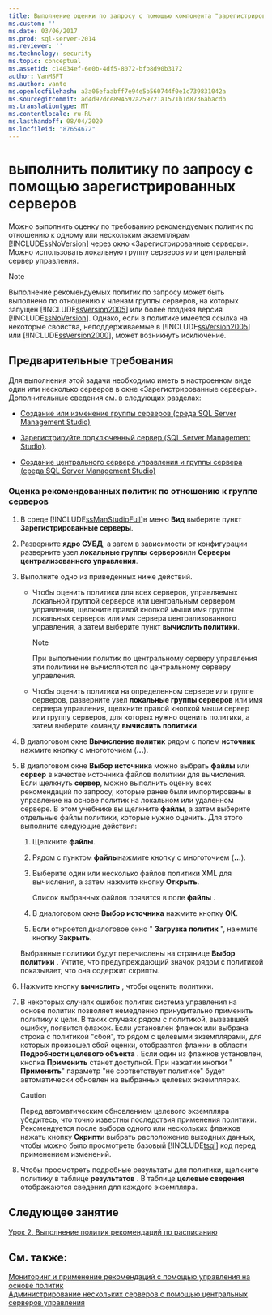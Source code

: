 ```yaml
---
title: Выполнение оценки по запросу с помощью компонента "зарегистрированные серверы" | Документация Майкрософт
ms.custom: ''
ms.date: 03/06/2017
ms.prod: sql-server-2014
ms.reviewer: ''
ms.technology: security
ms.topic: conceptual
ms.assetid: c14034ef-6e0b-4df5-8072-bfb8d90b3172
author: VanMSFT
ms.author: vanto
ms.openlocfilehash: a3a06efaabff7e94e5b560744f0e1c739831042a
ms.sourcegitcommit: ad4d92dce894592a259721a1571b1d8736abacdb
ms.translationtype: MT
ms.contentlocale: ru-RU
ms.lasthandoff: 08/04/2020
ms.locfileid: "87654672"
---
```

# <a name="perform-an-on-demand-evaluation-by-using-registered-servers"></a>выполнить политику по запросу с помощью зарегистрированных серверов

  Можно выполнить оценку по требованию рекомендуемых политик по отношению к одному или нескольким экземплярам [!INCLUDE[ssNoVersion](../includes/ssnoversion-md.md)] через окно «Зарегистрированные серверы». Можно использовать локальную группу серверов или центральный сервер управления.  
  
> [!NOTE]  
>  Выполнение рекомендуемых политик по запросу может быть выполнено по отношению к членам группы серверов, на которых запущен [!INCLUDE[ssVersion2005](../includes/ssversion2005-md.md)] или более поздняя версия [!INCLUDE[ssNoVersion](../includes/ssnoversion-md.md)]. Однако, если в политике имеется ссылка на некоторые свойства, неподдерживаемые в [!INCLUDE[ssVersion2005](../includes/ssversion2005-md.md)] или [!INCLUDE[ssVersion2000](../includes/ssversion2000-md.md)], может возникнуть исключение.  
  
## <a name="prerequisites"></a>Предварительные требования  
 Для выполнения этой задачи необходимо иметь в настроенном виде один или несколько серверов в окне «Зарегистрированные серверы». Дополнительные сведения см. в следующих разделах:  
  
-   [Создание или изменение группы серверов (среда SQL Server Management Studio)](../ssms/register-servers/create-or-edit-a-server-group-sql-server-management-studio.md)  
  
-   [Зарегистрируйте подключенный сервер &#40;SQL Server Management Studio&#41;](../ssms/register-servers/register-a-connected-server-sql-server-management-studio.md).  
  
-   [Создание центрального сервера управления и группы сервера (среда SQL Server Management Studio)](../ssms/register-servers/create-a-central-management-server-and-server-group.md)  
  
### <a name="to-evaluate-best-practices-policies-against-a-server-group"></a>Оценка рекомендованных политик по отношению к группе серверов  
  
1.  В среде [!INCLUDE[ssManStudioFull](../includes/ssmanstudiofull-md.md)]в меню **Вид** выберите пункт **Зарегистрированные серверы**.  
  
2.  Разверните **ядро СУБД**, а затем в зависимости от конфигурации разверните узел **локальные группы серверов**или **Серверы централизованного управления**.  
  
3.  Выполните одно из приведенных ниже действий.  
  
    -   Чтобы оценить политики для всех серверов, управляемых локальной группой серверов или центральным сервером управления, щелкните правой кнопкой мыши имя группы локальных серверов или имя сервера централизованного управления, а затем выберите пункт **вычислить политики**.  
  
        > [!NOTE]  
        >  При выполнении политик по центральному серверу управления эти политики не вычисляются по центральному серверу управления.  
  
    -   Чтобы оценить политики на определенном сервере или группе серверов, разверните узел **локальные группы серверов** или имя сервера управления, щелкните правой кнопкой мыши сервер или группу серверов, для которых нужно оценить политики, а затем выберите команду **вычислить политики**.  
  
4.  В диалоговом окне **Вычисление политик** рядом с полем **источник** нажмите кнопку с многоточием (**...**).  
  
5.  В диалоговом окне **Выбор источника** можно выбрать **файлы** или **сервер** в качестве источника файлов политики для вычисления. Если щелкнуть **сервер**, можно выполнить оценку всех рекомендаций по запросу, которые ранее были импортированы в управление на основе политик на локальном или удаленном сервере. В этом учебнике вы щелкните **файлы**, а затем выберите отдельные файлы политики, которые нужно оценить. Для этого выполните следующие действия:  
  
    1.  Щелкните **файлы**.  
  
    2.  Рядом с пунктом **файлы**нажмите кнопку с многоточием (**...**).  
  
    3.  Выберите один или несколько файлов политики XML для вычисления, а затем нажмите кнопку **Открыть**.  
  
         Список выбранных файлов появится в поле **файлы** .  
  
    4.  В диалоговом окне **Выбор источника** нажмите кнопку **ОК**.  
  
    5.  Если откроется диалоговое окно " **Загрузка политик** ", нажмите кнопку **Закрыть**.  
  
     Выбранные политики будут перечислены на странице **Выбор политики** . Учтите, что предупреждающий значок рядом с политикой показывает, что она содержит скрипты.  
  
6.  Нажмите кнопку **вычислить** , чтобы оценить политики.  
  
7.  В некоторых случаях ошибок политик система управления на основе политик позволяет немедленно принудительно применить политику к цели. В таких случаях рядом с политикой, вызвавшей ошибку, появится флажок. Если установлен флажок или выбрана строка с политикой "сбой", то рядом с целевыми экземплярами, для которых произошел сбой оценки, отобразятся флажки в области **Подробности целевого объекта** . Если один из флажков установлен, кнопка **Применить** станет доступной. При нажатии кнопки " **Применить**" параметр "не соответствует политике" будет автоматически обновлен на выбранных целевых экземплярах.  
  
    > [!CAUTION]  
    >  Перед автоматическим обновлением целевого экземпляра убедитесь, что точно известны последствия применения политики. Рекомендуется после выбора одного или нескольких флажков нажать кнопку **Скрипт**и выбрать расположение выходных данных, чтобы можно было просмотреть базовый [!INCLUDE[tsql](../includes/tsql-md.md)] код перед применением изменений.  
  
8.  Чтобы просмотреть подробные результаты для политики, щелкните политику в таблице **результатов** . В таблице **целевые сведения** отображаются сведения для каждого экземпляра.  
  
## <a name="next-lesson"></a>Следующее занятие  
 [Урок 2. Выполнение политик рекомендаций по расписанию](../../2014/tutorials/lesson-2-evaluate-best-practices-policies-on-a-scheduled-basis.md)  
  
## <a name="see-also"></a>См. также:  
 [Мониторинг и применение рекомендаций с помощью управления на основе политик](../relational-databases/policy-based-management/monitor-and-enforce-best-practices-by-using-policy-based-management.md)   
 [Администрирование нескольких серверов с помощью центральных серверов управления](../relational-databases/administer-multiple-servers-using-central-management-servers.md)  
  
  

